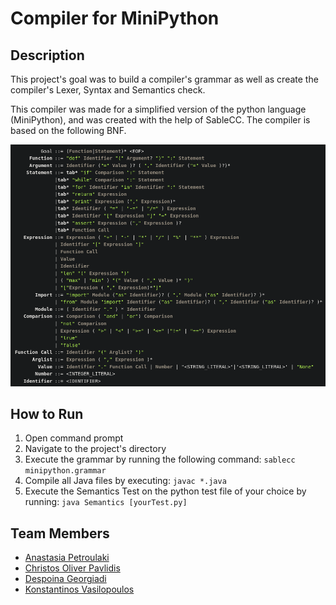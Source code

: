 # Compiler for MiniPython

## Description

This project's goal was to build a compiler's grammar as well as create the compiler's Lexer, Syntax and Semantics check. 

This compiler was made for a simplified version of the python language (MiniPython), and was created with the help of SableCC. The compiler is based on the following BNF.

![BNF](docs\BNF.png)


## How to Run

1. Open command prompt
2. Navigate to the project's directory
3. Execute the grammar by running the following command: ```sablecc minipython.grammar```
4. Compile all Java files by executing: ```javac *.java```
5. Execute the Semantics Test on the python test file of your choice by running: ```java Semantics [yourTest.py]```

## Team Members

* [Anastasia Petroulaki](https://github.com/anape03)
* [Christos Oliver Pavlidis](https://github.com/01iverr)
* [Despoina Georgiadi](https://github.com/DebsTheLemon)
* [Konstantinos Vasilopoulos](https://github.com/KonstantinosVasilopoulos)

